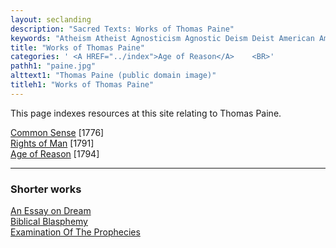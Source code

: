 ```yaml
---
layout: seclanding
description: "Sacred Texts: Works of Thomas Paine"
keywords: "Atheism Atheist Agnosticism Agnostic Deism Deist American America Paine Revolution History Philosophy"
title: "Works of Thomas Paine"
categories: ' <A HREF="../index">Age of Reason</A>    <BR>'
pathh1: "paine.jpg"
alttext1: "Thomas Paine (public domain image)"
titleh1: "Works of Thomas Paine"
---
```

This page indexes resources at this site relating to Thomas Paine.

<span class="c_da"></span>

<span class="c_e"><span class="c_t">[Common Sense](cs/index)</span>
\[<span class="c_d">1776</span>\] </span>  
<span class="c_e"><span class="c_t">[Rights of Man](rom/index)</span>
\[<span class="c_d">1791</span>\]</span>  
<span class="c_e"><span class="c_t">[Age of Reason](aor/index)</span>
\[<span class="c_d">1794</span>\] </span>

------------------------------------------------------------------------

### Shorter works

<span class="c_e"><span class="c_t">[An Essay on
Dream](dream)</span></span>  
<span class="c_e"><span class="c_t">[Biblical
Blasphemy](essay2)</span></span>  
<span class="c_e"><span class="c_t">[Examination Of The
Prophecies](proph)</span></span>  
<span class="c_da"></span>
